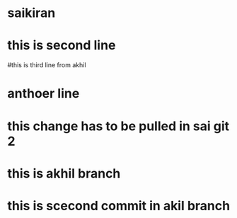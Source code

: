 # saikiran
# this is second line
#this is third line from akhil
# anthoer line

# this change has to be pulled in sai git 2

# this is akhil branch
# this is scecond commit in akil branch